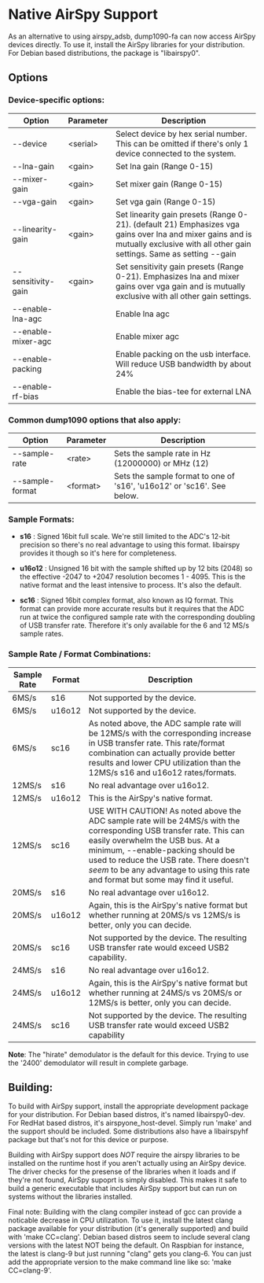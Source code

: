 # Native AirSpy Support

As an alternative to using airspy_adsb, dump1090-fa can now access AirSpy devices
directly.  To use it, install the AirSpy libraries for your distribution.
For Debian based distributions, the package is "libairspy0".

## Options

### Device-specific options:
|Option|Parameter|Description|
|------|---------|-----------|
|--device|\<serial\>|Select device by hex serial number. This can be omitted if there's only 1 device connected to the system.|
|--lna-gain|\<gain\>|Set lna gain (Range 0-15)|
|--mixer-gain|\<gain\>|Set mixer gain (Range 0-15)|
|--vga-gain|\<gain\>|Set vga gain (Range 0-15)|
|--linearity-gain|\<gain\>|Set linearity gain presets (Range 0-21). (default 21)                               Emphasizes vga gains over lna and mixer gains and is mutually exclusive with all other gain settings. Same as setting --gain|
|--sensitivity-gain|\<gain\>|Set sensitivity gain presets (Range 0-21). Emphasizes lna and mixer gains over vga gain and is mutually exclusive with all other gain settings.|
|--enable-lna-agc||Enable lna agc|
|--enable-mixer-agc||Enable mixer agc|
|--enable-packing||Enable packing on the usb interface.  Will reduce USB bandwidth by about 24%|
|--enable-rf-bias||Enable the bias-tee for external LNA|

### Common dump1090 options that also apply:
|Option|Parameter|Description|
|------|---------|-----------|
|--sample-rate|\<rate\>|Sets the sample rate in Hz (12000000) or MHz (12)|
|--sample-format|\<format\>|Sets the sample format to one of 's16', 'u16o12' or 'sc16'.  See below.|

  
### Sample Formats:

* **s16** : Signed 16bit full scale.  We're still limited to the
ADC's 12-bit precision so there's no real advantage
to using this format. libairspy provides it though so
it's here for completeness.
    
* **u16o12** : Unsigned 16 bit with the sample shifted up by 12 bits
(2048) so the effective -2047 to +2047 resolution
becomes 1 - 4095. This is the native format and the
least intensive to process. It's also the default.
    
* **sc16** : Signed 16bit complex format, also known as IQ format.
This format can provide more accurate results but it
requires that the ADC run at twice the configured
sample rate with the corresponding doubling of USB
transfer rate. Therefore it's only available for the
6 and 12 MS/s sample rates.

### Sample Rate / Format Combinations:

|Sample Rate|Format|Description|
|-|-|-|
|6MS/s|s16|Not supported by the device.|
|6MS/s|u16o12|Not supported by the device.|
|6MS/s|sc16|As noted above, the ADC sample rate will be 12MS/s with the corresponding increase in USB transfer rate. This rate/format combination can actually provide better results and lower CPU utilization than the 12MS/s s16 and u16o12 rates/formats.|
|12MS/s|s16|No real advantage over u16o12.|
|12MS/s|u16o12|This is the AirSpy's native format.|
|12MS/s|sc16|USE WITH CAUTION!  As noted above the ADC sample rate will be 24MS/s with the corresponding USB transfer rate. This can easily overwhelm the USB bus.  At a minimum, --enable-packing should be used to reduce the USB rate.  There doesn't _seem_ to be any advantage to using this rate and format but some may find it useful.|
|20MS/s|s16|No real advantage over u16o12.|
|20MS/s|u16o12|Again, this is the AirSpy's native format but whether running at 20MS/s vs 12MS/s is better, only you can decide.|
|20MS/s|sc16|Not supported by the device.  The resulting USB transfer rate would exceed USB2 capability.|
|24MS/s|s16|No real advantage over u16o12.|
|24MS/s|u16o12|Again, this is the AirSpy's native format but whether running at 24MS/s vs 20MS/s or 12MS/s is better, only you can decide.|
|24MS/s|sc16|Not supported by the device.  The resulting USB transfer rate would exceed USB2 capability|
    
**Note**: The "hirate" demodulator is the default for this device. Trying to use the '2400' demodulator will result
in complete garbage.

## Building:
    
To build with AirSpy support, install the appropriate development
package for your distribution.  For Debian based distros, it's
named libairspy0-dev.  For RedHat based distros, it's
airspyone_host-devel.  Simply run 'make' and the support should
be included.  Some distributions also have a libairspyhf package
but that's not for this device or purpose. 
    
Building with AirSpy support does *NOT* require the airspy
libraries to be installed on the runtime host if you aren't actually
using an AirSpy device.  The driver checks for the presense of the
libraries when it loads and if they're not found, AirSpy supoprt
is simply disabled.  This makes it safe to build a generic
executable that includes AirSpy support but can run on systems
without the libraries installed.
    
Final note:  Building with the clang compiler instead of gcc can
provide a noticable decrease in CPU utilization.  To use it, install
the latest clang package available for your distribution (it's
generally supported) and build with 'make CC=clang'.  Debian based
distros seem to include several clang versions with the latest NOT
being the default.  On Raspbian for instance, the latest is clang-9
but just running "clang" gets you clang-6.  You can just add the
appropriate version to the make command line like so:
'make CC=clang-9'.
